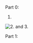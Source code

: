 Part 0:

1. 



![2. and 3.](file:///C:/Users/rolleg/Documents/Spring_2017/Open_Source/lab5/part0_latex.png)

Part 1:

